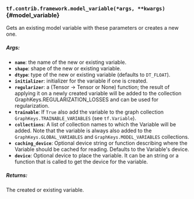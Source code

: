 ### `tf.contrib.framework.model_variable(*args, **kwargs)` {#model_variable}

Gets an existing model variable with these parameters or creates a new one.

##### Args:


*  <b>`name`</b>: the name of the new or existing variable.
*  <b>`shape`</b>: shape of the new or existing variable.
*  <b>`dtype`</b>: type of the new or existing variable (defaults to `DT_FLOAT`).
*  <b>`initializer`</b>: initializer for the variable if one is created.
*  <b>`regularizer`</b>: a (Tensor -> Tensor or None) function; the result of
      applying it on a newly created variable will be added to the collection
      GraphKeys.REGULARIZATION_LOSSES and can be used for regularization.
*  <b>`trainable`</b>: If `True` also add the variable to the graph collection
    `GraphKeys.TRAINABLE_VARIABLES` (see `tf.Variable`).
*  <b>`collections`</b>: A list of collection names to which the Variable will be added.
    Note that the variable is always also added to the `GraphKeys.GLOBAL_VARIABLES`
    and `GraphKeys.MODEL_VARIABLES` collections.
*  <b>`caching_device`</b>: Optional device string or function describing where the
      Variable should be cached for reading.  Defaults to the Variable's
      device.
*  <b>`device`</b>: Optional device to place the variable. It can be an string or a
    function that is called to get the device for the variable.

##### Returns:

  The created or existing variable.

